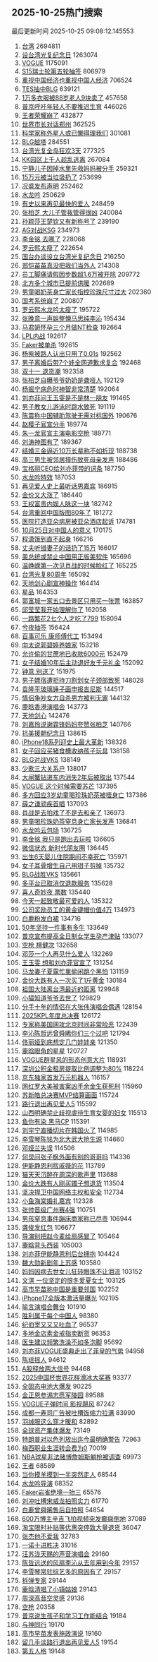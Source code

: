 ## 2025-10-25热门搜索 
最后更新时间 2025-10-25 09:08:12.145553 
1. [台湾](https://s.weibo.com/weibo?q=%E5%8F%B0%E6%B9%BE&t=31&band_rank=1&Refer=top) 2694811
1. [设台湾光复纪念日](https://s.weibo.com/weibo?q=%23%E8%AE%BE%E5%8F%B0%E6%B9%BE%E5%85%89%E5%A4%8D%E7%BA%AA%E5%BF%B5%E6%97%A5%23&t=31&band_rank=1&Refer=top) 1263074
1. [VOGUE](https://s.weibo.com/weibo?q=%23VOGUE%23&t=31&band_rank=1&Refer=top) 1175091
1. [S15瑞士轮第五轮抽签](https://s.weibo.com/weibo?q=S15%E7%91%9E%E5%A3%AB%E8%BD%AE%E7%AC%AC%E4%BA%94%E8%BD%AE%E6%8A%BD%E7%AD%BE&t=31&band_rank=2&Refer=top) 806979
1. [重视中国经济也重视中国人经济](https://s.weibo.com/weibo?q=%23%E9%87%8D%E8%A7%86%E4%B8%AD%E5%9B%BD%E7%BB%8F%E6%B5%8E%E4%B9%9F%E9%87%8D%E8%A7%86%E4%B8%AD%E5%9B%BD%E4%BA%BA%E7%BB%8F%E6%B5%8E%23&t=31&band_rank=3&Refer=top) 706524
1. [TES抽中BLG](https://s.weibo.com/weibo?q=%23TES%E6%8A%BD%E4%B8%ADBLG%23&t=31&band_rank=4&Refer=top) 639121
1. [1万多衣服被88岁老人9块卖了](https://s.weibo.com/weibo?q=%231%E4%B8%87%E5%A4%9A%E8%A1%A3%E6%9C%8D%E8%A2%AB88%E5%B2%81%E8%80%81%E4%BA%BA9%E5%9D%97%E5%8D%96%E4%BA%86%23&t=31&band_rank=2&Refer=top) 457658
1. [普京呼吁年轻人不要推迟生育](https://s.weibo.com/weibo?q=%23%E6%99%AE%E4%BA%AC%E5%91%BC%E5%90%81%E5%B9%B4%E8%BD%BB%E4%BA%BA%E4%B8%8D%E8%A6%81%E6%8E%A8%E8%BF%9F%E7%94%9F%E8%82%B2%23&t=31&band_rank=2&Refer=top) 446026
1. [王者荣耀崩了](https://s.weibo.com/weibo?q=%23%E7%8E%8B%E8%80%85%E8%8D%A3%E8%80%80%E5%B4%A9%E4%BA%86%23&t=31&band_rank=1&Refer=top) 432877
1. [世界市长对话郑州](https://s.weibo.com/weibo?q=%23%E4%B8%96%E7%95%8C%E5%B8%82%E9%95%BF%E5%AF%B9%E8%AF%9D%E9%83%91%E5%B7%9E%23&t=31&band_rank=3&Refer=top) 362525
1. [科学家称外星人或已懒得理我们](https://s.weibo.com/weibo?q=%E7%A7%91%E5%AD%A6%E5%AE%B6%E7%A7%B0%E5%A4%96%E6%98%9F%E4%BA%BA%E6%88%96%E5%B7%B2%E6%87%92%E5%BE%97%E7%90%86%E6%88%91%E4%BB%AC&t=31&band_rank=4&Refer=top) 301081
1. [BLG越塔](https://s.weibo.com/weibo?q=BLG%E8%B6%8A%E5%A1%94&t=31&band_rank=2&Refer=top) 284551
1. [台湾光复全岛狂欢3天](https://s.weibo.com/weibo?q=%23%E5%8F%B0%E6%B9%BE%E5%85%89%E5%A4%8D%E5%85%A8%E5%B2%9B%E7%8B%82%E6%AC%A23%E5%A4%A9%23&t=31&band_rank=4&Refer=top) 277325
1. [KK园区上千人趁乱逃离](https://s.weibo.com/weibo?q=%23KK%E5%9B%AD%E5%8C%BA%E4%B8%8A%E5%8D%83%E4%BA%BA%E8%B6%81%E4%B9%B1%E9%80%83%E7%A6%BB%23&t=31&band_rank=5&Refer=top) 267084
1. [宁静儿子因掉水里先救妈妈被分手](https://s.weibo.com/weibo?q=%E5%AE%81%E9%9D%99%E5%84%BF%E5%AD%90%E5%9B%A0%E6%8E%89%E6%B0%B4%E9%87%8C%E5%85%88%E6%95%91%E5%A6%88%E5%A6%88%E8%A2%AB%E5%88%86%E6%89%8B&t=31&band_rank=6&Refer=top) 259321
1. [15万元被当垃圾扔了](https://s.weibo.com/weibo?q=%2315%E4%B8%87%E5%85%83%E8%A2%AB%E5%BD%93%E5%9E%83%E5%9C%BE%E6%89%94%E4%BA%86%23&t=31&band_rank=17&Refer=top) 253699
1. [况盛发布声明](https://s.weibo.com/weibo?q=%23%E5%86%B5%E7%9B%9B%E5%8F%91%E5%B8%83%E5%A3%B0%E6%98%8E%23&t=31&band_rank=6&Refer=top) 252462
1. [水龙吟](https://s.weibo.com/weibo?q=%E6%B0%B4%E9%BE%99%E5%90%9F&t=31&band_rank=7&Refer=top) 250629
1. [有史以来再见最快的爱人](https://s.weibo.com/weibo?q=%E6%9C%89%E5%8F%B2%E4%BB%A5%E6%9D%A5%E5%86%8D%E8%A7%81%E6%9C%80%E5%BF%AB%E7%9A%84%E7%88%B1%E4%BA%BA&t=31&band_rank=6&Refer=top) 248459
1. [张柏芝 大儿子管我管得很凶](https://s.weibo.com/weibo?q=%E5%BC%A0%E6%9F%8F%E8%8A%9D%20%E5%A4%A7%E5%84%BF%E5%AD%90%E7%AE%A1%E6%88%91%E7%AE%A1%E5%BE%97%E5%BE%88%E5%87%B6&t=31&band_rank=29&Refer=top) 240084
1. [孙颖莎王楚钦又有新称号了](https://s.weibo.com/weibo?q=%E5%AD%99%E9%A2%96%E8%8E%8E%E7%8E%8B%E6%A5%9A%E9%92%A6%E5%8F%88%E6%9C%89%E6%96%B0%E7%A7%B0%E5%8F%B7%E4%BA%86&t=31&band_rank=4&Refer=top) 239190
1. [AG对战KSG](https://s.weibo.com/weibo?q=%23AG%E5%AF%B9%E6%88%98KSG%23&t=31&band_rank=10&Refer=top) 234973
1. [李金铭 去哪了](https://s.weibo.com/weibo?q=%E6%9D%8E%E9%87%91%E9%93%AD%20%E5%8E%BB%E5%93%AA%E4%BA%86&t=31&band_rank=11&Refer=top) 228068
1. [罗云熙太瘦了](https://s.weibo.com/weibo?q=%E7%BD%97%E4%BA%91%E7%86%99%E5%A4%AA%E7%98%A6%E4%BA%86&t=31&band_rank=8&Refer=top) 222654
1. [国台办谈设立台湾光复纪念日](https://s.weibo.com/weibo?q=%23%E5%9B%BD%E5%8F%B0%E5%8A%9E%E8%B0%88%E8%AE%BE%E7%AB%8B%E5%8F%B0%E6%B9%BE%E5%85%89%E5%A4%8D%E7%BA%AA%E5%BF%B5%E6%97%A5%23&t=31&band_rank=12&Refer=top) 216250
1. [郑恺苗苗真没把我们当外人](https://s.weibo.com/weibo?q=%E9%83%91%E6%81%BA%E8%8B%97%E8%8B%97%E7%9C%9F%E6%B2%A1%E6%8A%8A%E6%88%91%E4%BB%AC%E5%BD%93%E5%A4%96%E4%BA%BA&t=31&band_rank=13&Refer=top) 214308
1. [员工脚痛请假因步数超1.6万被开除](https://s.weibo.com/weibo?q=%23%E5%91%98%E5%B7%A5%E8%84%9A%E7%97%9B%E8%AF%B7%E5%81%87%E5%9B%A0%E6%AD%A5%E6%95%B0%E8%B6%851.6%E4%B8%87%E8%A2%AB%E5%BC%80%E9%99%A4%23&t=31&band_rank=14&Refer=top) 209772
1. [北方多个城市已提前供暖](https://s.weibo.com/weibo?q=%23%E5%8C%97%E6%96%B9%E5%A4%9A%E4%B8%AA%E5%9F%8E%E5%B8%82%E5%B7%B2%E6%8F%90%E5%89%8D%E4%BE%9B%E6%9A%96%23&t=31&band_rank=5&Refer=top) 202689
1. [男童喝奶茶身亡家长指控珍珠尺寸过大](https://s.weibo.com/weibo?q=%23%E7%94%B7%E7%AB%A5%E5%96%9D%E5%A5%B6%E8%8C%B6%E8%BA%AB%E4%BA%A1%E5%AE%B6%E9%95%BF%E6%8C%87%E6%8E%A7%E7%8F%8D%E7%8F%A0%E5%B0%BA%E5%AF%B8%E8%BF%87%E5%A4%A7%23&t=31&band_rank=14&Refer=top) 202360
1. [国考系统崩了](https://s.weibo.com/weibo?q=%E5%9B%BD%E8%80%83%E7%B3%BB%E7%BB%9F%E5%B4%A9%E4%BA%86&t=31&band_rank=6&Refer=top) 200807
1. [罗云熙水龙吟太瘦了](https://s.weibo.com/weibo?q=%E7%BD%97%E4%BA%91%E7%86%99%E6%B0%B4%E9%BE%99%E5%90%9F%E5%A4%AA%E7%98%A6%E4%BA%86&t=31&band_rank=16&Refer=top) 195722
1. [张晚意一声姐整懵马思纯李沁](https://s.weibo.com/weibo?q=%E5%BC%A0%E6%99%9A%E6%84%8F%E4%B8%80%E5%A3%B0%E5%A7%90%E6%95%B4%E6%87%B5%E9%A9%AC%E6%80%9D%E7%BA%AF%E6%9D%8E%E6%B2%81&t=31&band_rank=7&Refer=top) 195434
1. [马君妍怀孕三个月做NT检查](https://s.weibo.com/weibo?q=%23%E9%A9%AC%E5%90%9B%E5%A6%8D%E6%80%80%E5%AD%95%E4%B8%89%E4%B8%AA%E6%9C%88%E5%81%9ANT%E6%A3%80%E6%9F%A5%23&t=31&band_rank=17&Refer=top) 192664
1. [LPL内战](https://s.weibo.com/weibo?q=LPL%E5%86%85%E6%88%98&t=31&band_rank=9&Refer=top) 192617
1. [Faker被单杀](https://s.weibo.com/weibo?q=Faker%E8%A2%AB%E5%8D%95%E6%9D%80&t=31&band_rank=10&Refer=top) 192615
1. [杨紫被路人认出只用了0.01s](https://s.weibo.com/weibo?q=%E6%9D%A8%E7%B4%AB%E8%A2%AB%E8%B7%AF%E4%BA%BA%E8%AE%A4%E5%87%BA%E5%8F%AA%E7%94%A8%E4%BA%860.01s&t=31&band_rank=11&Refer=top) 192562
1. [男子离婚后带7个娃全网道歉求复合](https://s.weibo.com/weibo?q=%23%E7%94%B7%E5%AD%90%E7%A6%BB%E5%A9%9A%E5%90%8E%E5%B8%A67%E4%B8%AA%E5%A8%83%E5%85%A8%E7%BD%91%E9%81%93%E6%AD%89%E6%B1%82%E5%A4%8D%E5%90%88%23&t=31&band_rank=12&Refer=top) 192468
1. [双十一 退货潮](https://s.weibo.com/weibo?q=%E5%8F%8C%E5%8D%81%E4%B8%80%20%E9%80%80%E8%B4%A7%E6%BD%AE&t=31&band_rank=13&Refer=top) 192358
1. [张柏芝自曝爷爷奶奶是聋哑人](https://s.weibo.com/weibo?q=%E5%BC%A0%E6%9F%8F%E8%8A%9D%E8%87%AA%E6%9B%9D%E7%88%B7%E7%88%B7%E5%A5%B6%E5%A5%B6%E6%98%AF%E8%81%8B%E5%93%91%E4%BA%BA&t=31&band_rank=15&Refer=top) 192129
1. [杨振宁病危时神智非常清楚](https://s.weibo.com/weibo?q=%23%E6%9D%A8%E6%8C%AF%E5%AE%81%E7%97%85%E5%8D%B1%E6%97%B6%E7%A5%9E%E6%99%BA%E9%9D%9E%E5%B8%B8%E6%B8%85%E6%A5%9A%23&t=31&band_rank=16&Refer=top) 192064
1. [刘亦菲问王玉雯是不是林一朋友](https://s.weibo.com/weibo?q=%23%E5%88%98%E4%BA%A6%E8%8F%B2%E9%97%AE%E7%8E%8B%E7%8E%89%E9%9B%AF%E6%98%AF%E4%B8%8D%E6%98%AF%E6%9E%97%E4%B8%80%E6%9C%8B%E5%8F%8B%23&t=31&band_rank=18&Refer=top) 191465
1. [男子教女儿游泳时跳水致死](https://s.weibo.com/weibo?q=%23%E7%94%B7%E5%AD%90%E6%95%99%E5%A5%B3%E5%84%BF%E6%B8%B8%E6%B3%B3%E6%97%B6%E8%B7%B3%E6%B0%B4%E8%87%B4%E6%AD%BB%23&t=31&band_rank=19&Refer=top) 191119
1. [陈震称中国辅助驾驶无需对标国外](https://s.weibo.com/weibo?q=%23%E9%99%88%E9%9C%87%E7%A7%B0%E4%B8%AD%E5%9B%BD%E8%BE%85%E5%8A%A9%E9%A9%BE%E9%A9%B6%E6%97%A0%E9%9C%80%E5%AF%B9%E6%A0%87%E5%9B%BD%E5%A4%96%23&t=31&band_rank=20&Refer=top) 190676
1. [赵樱子官宣分手](https://s.weibo.com/weibo?q=%23%E8%B5%B5%E6%A8%B1%E5%AD%90%E5%AE%98%E5%AE%A3%E5%88%86%E6%89%8B%23&t=31&band_rank=11&Refer=top) 189774
1. [朱一龙官宣主演电影空枪](https://s.weibo.com/weibo?q=%23%E6%9C%B1%E4%B8%80%E9%BE%99%E5%AE%98%E5%AE%A3%E4%B8%BB%E6%BC%94%E7%94%B5%E5%BD%B1%E7%A9%BA%E6%9E%AA%23&t=31&band_rank=8&Refer=top) 189771
1. [刘涛神图有了](https://s.weibo.com/weibo?q=%E5%88%98%E6%B6%9B%E7%A5%9E%E5%9B%BE%E6%9C%89%E4%BA%86&t=31&band_rank=22&Refer=top) 189367
1. [结婚三金逼近10万长辈称不如折现](https://s.weibo.com/weibo?q=%23%E7%BB%93%E5%A9%9A%E4%B8%89%E9%87%91%E9%80%BC%E8%BF%9110%E4%B8%87%E9%95%BF%E8%BE%88%E7%A7%B0%E4%B8%8D%E5%A6%82%E6%8A%98%E7%8E%B0%23&t=31&band_rank=23&Refer=top) 188738
1. [高三男生被邻居撞伤致死母亲发声](https://s.weibo.com/weibo?q=%23%E9%AB%98%E4%B8%89%E7%94%B7%E7%94%9F%E8%A2%AB%E9%82%BB%E5%B1%85%E6%92%9E%E4%BC%A4%E8%87%B4%E6%AD%BB%E6%AF%8D%E4%BA%B2%E5%8F%91%E5%A3%B0%23&t=31&band_rank=24&Refer=top) 188486
1. [宝格丽CEO给刘亦菲带的词条](https://s.weibo.com/weibo?q=%E5%AE%9D%E6%A0%BC%E4%B8%BDCEO%E7%BB%99%E5%88%98%E4%BA%A6%E8%8F%B2%E5%B8%A6%E7%9A%84%E8%AF%8D%E6%9D%A1&t=31&band_rank=25&Refer=top) 187750
1. [水龙吟特效](https://s.weibo.com/weibo?q=%E6%B0%B4%E9%BE%99%E5%90%9F%E7%89%B9%E6%95%88&t=31&band_rank=26&Refer=top) 187053
1. [再见爱人史上最听话男嘉宾](https://s.weibo.com/weibo?q=%E5%86%8D%E8%A7%81%E7%88%B1%E4%BA%BA%E5%8F%B2%E4%B8%8A%E6%9C%80%E5%90%AC%E8%AF%9D%E7%94%B7%E5%98%89%E5%AE%BE&t=31&band_rank=27&Refer=top) 186915
1. [金价又大涨了](https://s.weibo.com/weibo?q=%23%E9%87%91%E4%BB%B7%E5%8F%88%E5%A4%A7%E6%B6%A8%E4%BA%86%23&t=31&band_rank=28&Refer=top) 186440
1. [王权富贵内娱人脉这一块](https://s.weibo.com/weibo?q=%E7%8E%8B%E6%9D%83%E5%AF%8C%E8%B4%B5%E5%86%85%E5%A8%B1%E4%BA%BA%E8%84%89%E8%BF%99%E4%B8%80%E5%9D%97&t=31&band_rank=9&Refer=top) 182742
1. [台湾重回中国版图80年了](https://s.weibo.com/weibo?q=%23%E5%8F%B0%E6%B9%BE%E9%87%8D%E5%9B%9E%E4%B8%AD%E5%9B%BD%E7%89%88%E5%9B%BE80%E5%B9%B4%E4%BA%86%23&t=31&band_rank=1&Refer=top) 181272
1. [医院打造亚朵病房被亚朵酒店起诉](https://s.weibo.com/weibo?q=%23%E5%8C%BB%E9%99%A2%E6%89%93%E9%80%A0%E4%BA%9A%E6%9C%B5%E7%97%85%E6%88%BF%E8%A2%AB%E4%BA%9A%E6%9C%B5%E9%85%92%E5%BA%97%E8%B5%B7%E8%AF%89%23&t=31&band_rank=26&Refer=top) 174781
1. [10月25日对中国人的意义](https://s.weibo.com/weibo?q=%2310%E6%9C%8825%E6%97%A5%E5%AF%B9%E4%B8%AD%E5%9B%BD%E4%BA%BA%E7%9A%84%E6%84%8F%E4%B9%89%23&t=31&band_rank=9&Refer=top) 170175
1. [程潇饿到直不起身](https://s.weibo.com/weibo?q=%E7%A8%8B%E6%BD%87%E9%A5%BF%E5%88%B0%E7%9B%B4%E4%B8%8D%E8%B5%B7%E8%BA%AB&t=31&band_rank=20&Refer=top) 166216
1. [丈夫听错妻子的话扔了15万](https://s.weibo.com/weibo?q=%23%E4%B8%88%E5%A4%AB%E5%90%AC%E9%94%99%E5%A6%BB%E5%AD%90%E7%9A%84%E8%AF%9D%E6%89%94%E4%BA%8615%E4%B8%87%23&t=31&band_rank=30&Refer=top) 166017
1. [美总统或禁止中国用正版美软件](https://s.weibo.com/weibo?q=%E7%BE%8E%E6%80%BB%E7%BB%9F%E6%88%96%E7%A6%81%E6%AD%A2%E4%B8%AD%E5%9B%BD%E7%94%A8%E6%AD%A3%E7%89%88%E7%BE%8E%E8%BD%AF%E4%BB%B6&t=31&band_rank=31&Refer=top) 165696
1. [温峥嵘第一次见肖战的时候脸红了](https://s.weibo.com/weibo?q=%23%E6%B8%A9%E5%B3%A5%E5%B5%98%E7%AC%AC%E4%B8%80%E6%AC%A1%E8%A7%81%E8%82%96%E6%88%98%E7%9A%84%E6%97%B6%E5%80%99%E8%84%B8%E7%BA%A2%E4%BA%86%23&t=31&band_rank=32&Refer=top) 165225
1. [台湾光复80周年](https://s.weibo.com/weibo?q=%23%E5%8F%B0%E6%B9%BE%E5%85%89%E5%A4%8D80%E5%91%A8%E5%B9%B4%23&t=31&band_rank=30&Refer=top) 165092
1. [天地剑心剧宣神操作](https://s.weibo.com/weibo?q=%E5%A4%A9%E5%9C%B0%E5%89%91%E5%BF%83%E5%89%A7%E5%AE%A3%E7%A5%9E%E6%93%8D%E4%BD%9C&t=31&band_rank=33&Refer=top) 164414
1. [星品](https://s.weibo.com/weibo?q=%E6%98%9F%E5%93%81&t=31&band_rank=34&Refer=top) 164353
1. [郭富城一家五口去景区只用买一张票](https://s.weibo.com/weibo?q=%E9%83%AD%E5%AF%8C%E5%9F%8E%E4%B8%80%E5%AE%B6%E4%BA%94%E5%8F%A3%E5%8E%BB%E6%99%AF%E5%8C%BA%E5%8F%AA%E7%94%A8%E4%B9%B0%E4%B8%80%E5%BC%A0%E7%A5%A8&t=31&band_rank=35&Refer=top) 163857
1. [邱莹莹我开始理解你了](https://s.weibo.com/weibo?q=%E9%82%B1%E8%8E%B9%E8%8E%B9%E6%88%91%E5%BC%80%E5%A7%8B%E7%90%86%E8%A7%A3%E4%BD%A0%E4%BA%86&t=31&band_rank=36&Refer=top) 162058
1. [一路繁花2七个人才吃了799](https://s.weibo.com/weibo?q=%E4%B8%80%E8%B7%AF%E7%B9%81%E8%8A%B12%E4%B8%83%E4%B8%AA%E4%BA%BA%E6%89%8D%E5%90%83%E4%BA%86799&t=31&band_rank=23&Refer=top) 158094
1. [兮夜抽签](https://s.weibo.com/weibo?q=%E5%85%AE%E5%A4%9C%E6%8A%BD%E7%AD%BE&t=31&band_rank=37&Refer=top) 156424
1. [百事可乐 康师傅代工](https://s.weibo.com/weibo?q=%E7%99%BE%E4%BA%8B%E5%8F%AF%E4%B9%90%20%E5%BA%B7%E5%B8%88%E5%82%85%E4%BB%A3%E5%B7%A5&t=31&band_rank=38&Refer=top) 153494
1. [向太说郭碧婷养娘家](https://s.weibo.com/weibo?q=%23%E5%90%91%E5%A4%AA%E8%AF%B4%E9%83%AD%E7%A2%A7%E5%A9%B7%E5%85%BB%E5%A8%98%E5%AE%B6%23&t=31&band_rank=11&Refer=top) 153218
1. [允许偷的甘蔗地已收款6000元](https://s.weibo.com/weibo?q=%23%E5%85%81%E8%AE%B8%E5%81%B7%E7%9A%84%E7%94%98%E8%94%97%E5%9C%B0%E5%B7%B2%E6%94%B6%E6%AC%BE6000%E5%85%83%23&t=31&band_rank=39&Refer=top) 152479
1. [女子结婚10年后主动退好友千元礼金](https://s.weibo.com/weibo?q=%23%E5%A5%B3%E5%AD%90%E7%BB%93%E5%A9%9A10%E5%B9%B4%E5%90%8E%E4%B8%BB%E5%8A%A8%E9%80%80%E5%A5%BD%E5%8F%8B%E5%8D%83%E5%85%83%E7%A4%BC%E9%87%91%23&t=31&band_rank=40&Refer=top) 152092
1. [钟意 别送了](https://s.weibo.com/weibo?q=%E9%92%9F%E6%84%8F%20%E5%88%AB%E9%80%81%E4%BA%86&t=31&band_rank=41&Refer=top) 151975
1. [男子嫖宿遭拒持刀割划女子颈部致死](https://s.weibo.com/weibo?q=%23%E7%94%B7%E5%AD%90%E5%AB%96%E5%AE%BF%E9%81%AD%E6%8B%92%E6%8C%81%E5%88%80%E5%89%B2%E5%88%92%E5%A5%B3%E5%AD%90%E9%A2%88%E9%83%A8%E8%87%B4%E6%AD%BB%23&t=31&band_rank=12&Refer=top) 148028
1. [袁隆平玻璃锤子画申报吉尼斯](https://s.weibo.com/weibo?q=%23%E8%A2%81%E9%9A%86%E5%B9%B3%E7%8E%BB%E7%92%83%E9%94%A4%E5%AD%90%E7%94%BB%E7%94%B3%E6%8A%A5%E5%90%89%E5%B0%BC%E6%96%AF%23&t=31&band_rank=42&Refer=top) 144517
1. [情侣争吵女方自杀男方被判无罪](https://s.weibo.com/weibo?q=%23%E6%83%85%E4%BE%A3%E4%BA%89%E5%90%B5%E5%A5%B3%E6%96%B9%E8%87%AA%E6%9D%80%E7%94%B7%E6%96%B9%E8%A2%AB%E5%88%A4%E6%97%A0%E7%BD%AA%23&t=31&band_rank=25&Refer=top) 144132
1. [鹿晗香港演唱会](https://s.weibo.com/weibo?q=%E9%B9%BF%E6%99%97%E9%A6%99%E6%B8%AF%E6%BC%94%E5%94%B1%E4%BC%9A&t=31&band_rank=26&Refer=top) 143773
1. [天地剑心](https://s.weibo.com/weibo?q=%E5%A4%A9%E5%9C%B0%E5%89%91%E5%BF%83&t=31&band_rank=27&Refer=top) 142476
1. [刘嘉玲说谢霆锋妈妈夸赞张柏芝](https://s.weibo.com/weibo?q=%E5%88%98%E5%98%89%E7%8E%B2%E8%AF%B4%E8%B0%A2%E9%9C%86%E9%94%8B%E5%A6%88%E5%A6%88%E5%A4%B8%E8%B5%9E%E5%BC%A0%E6%9F%8F%E8%8A%9D&t=31&band_rank=28&Refer=top) 140766
1. [抗美援朝纪念日](https://s.weibo.com/weibo?q=%23%E6%8A%97%E7%BE%8E%E6%8F%B4%E6%9C%9D%E7%BA%AA%E5%BF%B5%E6%97%A5%23&t=31&band_rank=38&Refer=top) 138615
1. [iPhone18系列迎史上最大革新](https://s.weibo.com/weibo?q=%23iPhone18%E7%B3%BB%E5%88%97%E8%BF%8E%E5%8F%B2%E4%B8%8A%E6%9C%80%E5%A4%A7%E9%9D%A9%E6%96%B0%23&t=31&band_rank=14&Refer=top) 138326
1. [女子回应买猪食槽收纳孩子玩具](https://s.weibo.com/weibo?q=%23%E5%A5%B3%E5%AD%90%E5%9B%9E%E5%BA%94%E4%B9%B0%E7%8C%AA%E9%A3%9F%E6%A7%BD%E6%94%B6%E7%BA%B3%E5%AD%A9%E5%AD%90%E7%8E%A9%E5%85%B7%23&t=31&band_rank=15&Refer=top) 138158
1. [BLG对战VKS](https://s.weibo.com/weibo?q=%23BLG%E5%AF%B9%E6%88%98VKS%23&t=31&band_rank=10&Refer=top) 138149
1. [少歌三大关系户](https://s.weibo.com/weibo?q=%E5%B0%91%E6%AD%8C%E4%B8%89%E5%A4%A7%E5%85%B3%E7%B3%BB%E6%88%B7&t=31&band_rank=43&Refer=top) 138017
1. [大闸蟹钻进车内消失2年后被取出](https://s.weibo.com/weibo?q=%23%E5%A4%A7%E9%97%B8%E8%9F%B9%E9%92%BB%E8%BF%9B%E8%BD%A6%E5%86%85%E6%B6%88%E5%A4%B12%E5%B9%B4%E5%90%8E%E8%A2%AB%E5%8F%96%E5%87%BA%23&t=31&band_rank=12&Refer=top) 137544
1. [VOGUE 这个时候需要苏芒](https://s.weibo.com/weibo?q=VOGUE%20%E8%BF%99%E4%B8%AA%E6%97%B6%E5%80%99%E9%9C%80%E8%A6%81%E8%8B%8F%E8%8A%92&t=31&band_rank=25&Refer=top) 137395
1. [多方回应3岁幼童喝珍珠奶茶被噎身亡](https://s.weibo.com/weibo?q=%23%E5%A4%9A%E6%96%B9%E5%9B%9E%E5%BA%943%E5%B2%81%E5%B9%BC%E7%AB%A5%E5%96%9D%E7%8F%8D%E7%8F%A0%E5%A5%B6%E8%8C%B6%E8%A2%AB%E5%99%8E%E8%BA%AB%E4%BA%A1%23&t=31&band_rank=31&Refer=top) 137386
1. [薛之谦顽疾首唱](https://s.weibo.com/weibo?q=%23%E8%96%9B%E4%B9%8B%E8%B0%A6%E9%A1%BD%E7%96%BE%E9%A6%96%E5%94%B1%23&t=31&band_rank=29&Refer=top) 137093
1. [肖战是去拍戏了不是去和亲了](https://s.weibo.com/weibo?q=%E8%82%96%E6%88%98%E6%98%AF%E5%8E%BB%E6%8B%8D%E6%88%8F%E4%BA%86%E4%B8%8D%E6%98%AF%E5%8E%BB%E5%92%8C%E4%BA%B2%E4%BA%86&t=31&band_rank=19&Refer=top) 136973
1. [男童喝珍珠奶茶窒息身亡家长发声](https://s.weibo.com/weibo?q=%23%E7%94%B7%E7%AB%A5%E5%96%9D%E7%8F%8D%E7%8F%A0%E5%A5%B6%E8%8C%B6%E7%AA%92%E6%81%AF%E8%BA%AB%E4%BA%A1%E5%AE%B6%E9%95%BF%E5%8F%91%E5%A3%B0%23&t=31&band_rank=13&Refer=top) 136841
1. [水龙吟云包场](https://s.weibo.com/weibo?q=%E6%B0%B4%E9%BE%99%E5%90%9F%E4%BA%91%E5%8C%85%E5%9C%BA&t=31&band_rank=45&Refer=top) 136725
1. [李金铭 我只是跑出去玩啦](https://s.weibo.com/weibo?q=%E6%9D%8E%E9%87%91%E9%93%AD%20%E6%88%91%E5%8F%AA%E6%98%AF%E8%B7%91%E5%87%BA%E5%8E%BB%E7%8E%A9%E5%95%A6&t=31&band_rank=35&Refer=top) 136605
1. [微信状态 新时代朋友圈](https://s.weibo.com/weibo?q=%E5%BE%AE%E4%BF%A1%E7%8A%B6%E6%80%81%20%E6%96%B0%E6%97%B6%E4%BB%A3%E6%9C%8B%E5%8F%8B%E5%9C%88&t=31&band_rank=14&Refer=top) 136445
1. [出生6天婴儿住院期间不幸死亡](https://s.weibo.com/weibo?q=%23%E5%87%BA%E7%94%9F6%E5%A4%A9%E5%A9%B4%E5%84%BF%E4%BD%8F%E9%99%A2%E6%9C%9F%E9%97%B4%E4%B8%8D%E5%B9%B8%E6%AD%BB%E4%BA%A1%23&t=31&band_rank=15&Refer=top) 135971
1. [女子耳骨增生自己用钳子剪掉](https://s.weibo.com/weibo?q=%23%E5%A5%B3%E5%AD%90%E8%80%B3%E9%AA%A8%E5%A2%9E%E7%94%9F%E8%87%AA%E5%B7%B1%E7%94%A8%E9%92%B3%E5%AD%90%E5%89%AA%E6%8E%89%23&t=31&band_rank=22&Refer=top) 135732
1. [BLG战胜VKS](https://s.weibo.com/weibo?q=%23BLG%E6%88%98%E8%83%9CVKS%23&t=31&band_rank=46&Refer=top) 135661
1. [多平台已取消仅退款服务](https://s.weibo.com/weibo?q=%23%E5%A4%9A%E5%B9%B3%E5%8F%B0%E5%B7%B2%E5%8F%96%E6%B6%88%E4%BB%85%E9%80%80%E6%AC%BE%E6%9C%8D%E5%8A%A1%23&t=31&band_rank=23&Refer=top) 135628
1. [喜人奇妙夜 票数](https://s.weibo.com/weibo?q=%E5%96%9C%E4%BA%BA%E5%A5%87%E5%A6%99%E5%A4%9C%20%E7%A5%A8%E6%95%B0&t=31&band_rank=47&Refer=top) 135440
1. [今天一起致敬最可爱的人](https://s.weibo.com/weibo?q=%23%E4%BB%8A%E5%A4%A9%E4%B8%80%E8%B5%B7%E8%87%B4%E6%95%AC%E6%9C%80%E5%8F%AF%E7%88%B1%E7%9A%84%E4%BA%BA%23&t=31&band_rank=45&Refer=top) 135322
1. [公司奖励员工的黄金键帽价值4万](https://s.weibo.com/weibo?q=%23%E5%85%AC%E5%8F%B8%E5%A5%96%E5%8A%B1%E5%91%98%E5%B7%A5%E7%9A%84%E9%BB%84%E9%87%91%E9%94%AE%E5%B8%BD%E4%BB%B7%E5%80%BC4%E4%B8%87%23&t=31&band_rank=16&Refer=top) 134973
1. [白鹿粉发白裙](https://s.weibo.com/weibo?q=%23%E7%99%BD%E9%B9%BF%E7%B2%89%E5%8F%91%E7%99%BD%E8%A3%99%23&t=31&band_rank=17&Refer=top) 134716
1. [50年坚持一件事有多牛](https://s.weibo.com/weibo?q=%2350%E5%B9%B4%E5%9D%9A%E6%8C%81%E4%B8%80%E4%BB%B6%E4%BA%8B%E6%9C%89%E5%A4%9A%E7%89%9B%23&t=31&band_rank=19&Refer=top) 133649
1. [普京宣布提高全日制女学生孕产津贴](https://s.weibo.com/weibo?q=%23%E6%99%AE%E4%BA%AC%E5%AE%A3%E5%B8%83%E6%8F%90%E9%AB%98%E5%85%A8%E6%97%A5%E5%88%B6%E5%A5%B3%E5%AD%A6%E7%94%9F%E5%AD%95%E4%BA%A7%E6%B4%A5%E8%B4%B4%23&t=31&band_rank=20&Refer=top) 133077
1. [空枪 檀健次](https://s.weibo.com/weibo?q=%E7%A9%BA%E6%9E%AA%20%E6%AA%80%E5%81%A5%E6%AC%A1&t=31&band_rank=21&Refer=top) 132658
1. [邓莎一个人再见什么爱人](https://s.weibo.com/weibo?q=%23%E9%82%93%E8%8E%8E%E4%B8%80%E4%B8%AA%E4%BA%BA%E5%86%8D%E8%A7%81%E4%BB%80%E4%B9%88%E7%88%B1%E4%BA%BA%23&t=31&band_rank=22&Refer=top) 132269
1. [王玉雯 想和刘亦菲官宣了](https://s.weibo.com/weibo?q=%E7%8E%8B%E7%8E%89%E9%9B%AF%20%E6%83%B3%E5%92%8C%E5%88%98%E4%BA%A6%E8%8F%B2%E5%AE%98%E5%AE%A3%E4%BA%86&t=31&band_rank=23&Refer=top) 131254
1. [马龙妻子夏露忙里偷闲跳个黑怕](https://s.weibo.com/weibo?q=%23%E9%A9%AC%E9%BE%99%E5%A6%BB%E5%AD%90%E5%A4%8F%E9%9C%B2%E5%BF%99%E9%87%8C%E5%81%B7%E9%97%B2%E8%B7%B3%E4%B8%AA%E9%BB%91%E6%80%95%23&t=31&band_rank=24&Refer=top) 131159
1. [金价大跌有人一次买了1斤黄金](https://s.weibo.com/weibo?q=%23%E9%87%91%E4%BB%B7%E5%A4%A7%E8%B7%8C%E6%9C%89%E4%BA%BA%E4%B8%80%E6%AC%A1%E4%B9%B0%E4%BA%861%E6%96%A4%E9%BB%84%E9%87%91%23&t=31&band_rank=26&Refer=top) 130184
1. [祖国大陆离台湾最近的距离](https://s.weibo.com/weibo?q=%23%E7%A5%96%E5%9B%BD%E5%A4%A7%E9%99%86%E7%A6%BB%E5%8F%B0%E6%B9%BE%E6%9C%80%E8%BF%91%E7%9A%84%E8%B7%9D%E7%A6%BB%23&t=31&band_rank=30&Refer=top) 129948
1. [小猫知道爷爷去世了](https://s.weibo.com/weibo?q=%E5%B0%8F%E7%8C%AB%E7%9F%A5%E9%81%93%E7%88%B7%E7%88%B7%E5%8E%BB%E4%B8%96%E4%BA%86&t=31&band_rank=31&Refer=top) 129829
1. [分手十年的情侣在大张伟演唱会偶遇](https://s.weibo.com/weibo?q=%23%E5%88%86%E6%89%8B%E5%8D%81%E5%B9%B4%E7%9A%84%E6%83%85%E4%BE%A3%E5%9C%A8%E5%A4%A7%E5%BC%A0%E4%BC%9F%E6%BC%94%E5%94%B1%E4%BC%9A%E5%81%B6%E9%81%87%23&t=31&band_rank=27&Refer=top) 128154
1. [2025KPL年度总决赛](https://s.weibo.com/weibo?q=2025KPL%E5%B9%B4%E5%BA%A6%E6%80%BB%E5%86%B3%E8%B5%9B&t=31&band_rank=33&Refer=top) 126172
1. [专家称美国网攻北京时间非常险恶](https://s.weibo.com/weibo?q=%23%E4%B8%93%E5%AE%B6%E7%A7%B0%E7%BE%8E%E5%9B%BD%E7%BD%91%E6%94%BB%E5%8C%97%E4%BA%AC%E6%97%B6%E9%97%B4%E9%9D%9E%E5%B8%B8%E9%99%A9%E6%81%B6%23&t=31&band_rank=28&Refer=top) 122439
1. [李沁陈哲远曾舜晞你们三个过吧](https://s.weibo.com/weibo?q=%E6%9D%8E%E6%B2%81%E9%99%88%E5%93%B2%E8%BF%9C%E6%9B%BE%E8%88%9C%E6%99%9E%E4%BD%A0%E4%BB%AC%E4%B8%89%E4%B8%AA%E8%BF%87%E5%90%A7&t=31&band_rank=36&Refer=top) 121794
1. [佟丽娅到底想定几门娃娃亲](https://s.weibo.com/weibo?q=%E4%BD%9F%E4%B8%BD%E5%A8%85%E5%88%B0%E5%BA%95%E6%83%B3%E5%AE%9A%E5%87%A0%E9%97%A8%E5%A8%83%E5%A8%83%E4%BA%B2&t=31&band_rank=37&Refer=top) 121350
1. [鹿晗眼角的星星](https://s.weibo.com/weibo?q=%E9%B9%BF%E6%99%97%E7%9C%BC%E8%A7%92%E7%9A%84%E6%98%9F%E6%98%9F&t=31&band_rank=38&Refer=top) 120727
1. [VOGUE群星风的形态创意大片](https://s.weibo.com/weibo?q=%23VOGUE%E7%BE%A4%E6%98%9F%E9%A3%8E%E7%9A%84%E5%BD%A2%E6%80%81%E5%88%9B%E6%84%8F%E5%A4%A7%E7%89%87%23&t=31&band_rank=39&Refer=top) 118931
1. [深圳公积金租房提取比例调整为80%](https://s.weibo.com/weibo?q=%23%E6%B7%B1%E5%9C%B3%E5%85%AC%E7%A7%AF%E9%87%91%E7%A7%9F%E6%88%BF%E6%8F%90%E5%8F%96%E6%AF%94%E4%BE%8B%E8%B0%83%E6%95%B4%E4%B8%BA80%25%23&t=31&band_rank=29&Refer=top) 118224
1. [京东独家首发万元机器人](https://s.weibo.com/weibo?q=%23%E4%BA%AC%E4%B8%9C%E7%8B%AC%E5%AE%B6%E9%A6%96%E5%8F%91%E4%B8%87%E5%85%83%E6%9C%BA%E5%99%A8%E4%BA%BA%23&t=31&band_rank=30&Refer=top) 116157
1. [网红罗大美被害案凶手余金生获死刑](https://s.weibo.com/weibo?q=%23%E7%BD%91%E7%BA%A2%E7%BD%97%E5%A4%A7%E7%BE%8E%E8%A2%AB%E5%AE%B3%E6%A1%88%E5%87%B6%E6%89%8B%E4%BD%99%E9%87%91%E7%94%9F%E8%8E%B7%E6%AD%BB%E5%88%91%23&t=31&band_rank=32&Refer=top) 115960
1. [苏新皓总决赛MVP结算画面](https://s.weibo.com/weibo?q=%E8%8B%8F%E6%96%B0%E7%9A%93%E6%80%BB%E5%86%B3%E8%B5%9BMVP%E7%BB%93%E7%AE%97%E7%94%BB%E9%9D%A2&t=31&band_rank=33&Refer=top) 115724
1. [路行退出再见爱人5](https://s.weibo.com/weibo?q=%23%E8%B7%AF%E8%A1%8C%E9%80%80%E5%87%BA%E5%86%8D%E8%A7%81%E7%88%B1%E4%BA%BA5%23&t=31&band_rank=34&Refer=top) 115592
1. [山西明确禁止歧视虐待生育女婴的妇女](https://s.weibo.com/weibo?q=%23%E5%B1%B1%E8%A5%BF%E6%98%8E%E7%A1%AE%E7%A6%81%E6%AD%A2%E6%AD%A7%E8%A7%86%E8%99%90%E5%BE%85%E7%94%9F%E8%82%B2%E5%A5%B3%E5%A9%B4%E7%9A%84%E5%A6%87%E5%A5%B3%23&t=31&band_rank=26&Refer=top) 115513
1. [鱼你有染 黑马CP](https://s.weibo.com/weibo?q=%E9%B1%BC%E4%BD%A0%E6%9C%89%E6%9F%93%20%E9%BB%91%E9%A9%ACCP&t=31&band_rank=35&Refer=top) 115391
1. [刘宇宁直播切片在韩国火了](https://s.weibo.com/weibo?q=%E5%88%98%E5%AE%87%E5%AE%81%E7%9B%B4%E6%92%AD%E5%88%87%E7%89%87%E5%9C%A8%E9%9F%A9%E5%9B%BD%E7%81%AB%E4%BA%86&t=31&band_rank=36&Refer=top) 114985
1. [李雪琴陈铭为北大武大抢生源](https://s.weibo.com/weibo?q=%E6%9D%8E%E9%9B%AA%E7%90%B4%E9%99%88%E9%93%AD%E4%B8%BA%E5%8C%97%E5%A4%A7%E6%AD%A6%E5%A4%A7%E6%8A%A2%E7%94%9F%E6%BA%90&t=31&band_rank=37&Refer=top) 114660
1. [邓娅兰失误](https://s.weibo.com/weibo?q=%23%E9%82%93%E5%A8%85%E5%85%B0%E5%A4%B1%E8%AF%AF%23&t=31&band_rank=38&Refer=top) 114506
1. [何炅问张子枫外面有别的哥哥吗](https://s.weibo.com/weibo?q=%E4%BD%95%E7%82%85%E9%97%AE%E5%BC%A0%E5%AD%90%E6%9E%AB%E5%A4%96%E9%9D%A2%E6%9C%89%E5%88%AB%E7%9A%84%E5%93%A5%E5%93%A5%E5%90%97&t=31&band_rank=39&Refer=top) 114336
1. [伊能静恩利拔戚薇的花](https://s.weibo.com/weibo?q=%E4%BC%8A%E8%83%BD%E9%9D%99%E6%81%A9%E5%88%A9%E6%8B%94%E6%88%9A%E8%96%87%E7%9A%84%E8%8A%B1&t=31&band_rank=40&Refer=top) 113789
1. [猫天天沉醉在周深的歌声里](https://s.weibo.com/weibo?q=%23%E7%8C%AB%E5%A4%A9%E5%A4%A9%E6%B2%89%E9%86%89%E5%9C%A8%E5%91%A8%E6%B7%B1%E7%9A%84%E6%AD%8C%E5%A3%B0%E9%87%8C%23&t=31&band_rank=41&Refer=top) 113688
1. [金价大跌有人刚买镯子想退货](https://s.weibo.com/weibo?q=%23%E9%87%91%E4%BB%B7%E5%A4%A7%E8%B7%8C%E6%9C%89%E4%BA%BA%E5%88%9A%E4%B9%B0%E9%95%AF%E5%AD%90%E6%83%B3%E9%80%80%E8%B4%A7%23&t=31&band_rank=42&Refer=top) 113504
1. [坚决捍卫中国网络主权和安全](https://s.weibo.com/weibo?q=%23%E5%9D%9A%E5%86%B3%E6%8D%8D%E5%8D%AB%E4%B8%AD%E5%9B%BD%E7%BD%91%E7%BB%9C%E4%B8%BB%E6%9D%83%E5%92%8C%E5%AE%89%E5%85%A8%23&t=31&band_rank=43&Refer=top) 112734
1. [小鱼海棠婚礼嘉宾](https://s.weibo.com/weibo?q=%23%E5%B0%8F%E9%B1%BC%E6%B5%B7%E6%A3%A0%E5%A9%9A%E7%A4%BC%E5%98%89%E5%AE%BE%23&t=31&band_rank=44&Refer=top) 112328
1. [张帅晋级广州赛4强](https://s.weibo.com/weibo?q=%23%E5%BC%A0%E5%B8%85%E6%99%8B%E7%BA%A7%E5%B9%BF%E5%B7%9E%E8%B5%9B4%E5%BC%BA%23&t=31&band_rank=40&Refer=top) 110751
1. [男孩窒息事件蹦床商家称已尽责](https://s.weibo.com/weibo?q=%23%E7%94%B7%E5%AD%A9%E7%AA%92%E6%81%AF%E4%BA%8B%E4%BB%B6%E8%B9%A6%E5%BA%8A%E5%95%86%E5%AE%B6%E7%A7%B0%E5%B7%B2%E5%B0%BD%E8%B4%A3%23&t=31&band_rank=41&Refer=top) 106944
1. [龚俊发红包](https://s.weibo.com/weibo?q=%E9%BE%9A%E4%BF%8A%E5%8F%91%E7%BA%A2%E5%8C%85&t=31&band_rank=42&Refer=top) 106677
1. [导演别把赵今麦给扇感冒了](https://s.weibo.com/weibo?q=%E5%AF%BC%E6%BC%94%E5%88%AB%E6%8A%8A%E8%B5%B5%E4%BB%8A%E9%BA%A6%E7%BB%99%E6%89%87%E6%84%9F%E5%86%92%E4%BA%86&t=31&band_rank=45&Refer=top) 105464
1. [鹿晗背头西装](https://s.weibo.com/weibo?q=%E9%B9%BF%E6%99%97%E8%83%8C%E5%A4%B4%E8%A5%BF%E8%A3%85&t=31&band_rank=28&Refer=top) 105003
1. [刘亦菲伊能静恩利后台拥抱](https://s.weibo.com/weibo?q=%23%E5%88%98%E4%BA%A6%E8%8F%B2%E4%BC%8A%E8%83%BD%E9%9D%99%E6%81%A9%E5%88%A9%E5%90%8E%E5%8F%B0%E6%8B%A5%E6%8A%B1%23&t=31&band_rank=13&Refer=top) 104424
1. [魏大勋新剧年上苏感](https://s.weibo.com/weibo?q=%E9%AD%8F%E5%A4%A7%E5%8B%8B%E6%96%B0%E5%89%A7%E5%B9%B4%E4%B8%8A%E8%8B%8F%E6%84%9F&t=31&band_rank=30&Refer=top) 103580
1. [妈妈因病去世女儿狂转眼珠不让泪流](https://s.weibo.com/weibo?q=%23%E5%A6%88%E5%A6%88%E5%9B%A0%E7%97%85%E5%8E%BB%E4%B8%96%E5%A5%B3%E5%84%BF%E7%8B%82%E8%BD%AC%E7%9C%BC%E7%8F%A0%E4%B8%8D%E8%AE%A9%E6%B3%AA%E6%B5%81%23&t=31&band_rank=17&Refer=top) 103152
1. [文淇 一位坚定的恨冬爱夏女士](https://s.weibo.com/weibo?q=%E6%96%87%E6%B7%87%20%E4%B8%80%E4%BD%8D%E5%9D%9A%E5%AE%9A%E7%9A%84%E6%81%A8%E5%86%AC%E7%88%B1%E5%A4%8F%E5%A5%B3%E5%A3%AB&t=31&band_rank=46&Refer=top) 103125
1. [高市早苗称中国是重要邻国](https://s.weibo.com/weibo?q=%23%E9%AB%98%E5%B8%82%E6%97%A9%E8%8B%97%E7%A7%B0%E4%B8%AD%E5%9B%BD%E6%98%AF%E9%87%8D%E8%A6%81%E9%82%BB%E5%9B%BD%23&t=31&band_rank=44&Refer=top) 102252
1. [iPhone17全版本激活量曝光](https://s.weibo.com/weibo?q=%23iPhone17%E5%85%A8%E7%89%88%E6%9C%AC%E6%BF%80%E6%B4%BB%E9%87%8F%E6%9B%9D%E5%85%89%23&t=31&band_rank=47&Refer=top) 102195
1. [喻言演唱会舞台](https://s.weibo.com/weibo?q=%E5%96%BB%E8%A8%80%E6%BC%94%E5%94%B1%E4%BC%9A%E8%88%9E%E5%8F%B0&t=31&band_rank=45&Refer=top) 101910
1. [胜利属于每个中国人](https://s.weibo.com/weibo?q=%23%E8%83%9C%E5%88%A9%E5%B1%9E%E4%BA%8E%E6%AF%8F%E4%B8%AA%E4%B8%AD%E5%9B%BD%E4%BA%BA%23&t=31&band_rank=10&Refer=top) 98380
1. [纪伯宰又又又吐血了](https://s.weibo.com/weibo?q=%E7%BA%AA%E4%BC%AF%E5%AE%B0%E5%8F%88%E5%8F%88%E5%8F%88%E5%90%90%E8%A1%80%E4%BA%86&t=31&band_rank=48&Refer=top) 96537
1. [多地金店素金戒指卖断货](https://s.weibo.com/weibo?q=%23%E5%A4%9A%E5%9C%B0%E9%87%91%E5%BA%97%E7%B4%A0%E9%87%91%E6%88%92%E6%8C%87%E5%8D%96%E6%96%AD%E8%B4%A7%23&t=31&band_rank=33&Refer=top) 96353
1. [医生建议频繁洗澡不如多泡脚](https://s.weibo.com/weibo?q=%23%E5%8C%BB%E7%94%9F%E5%BB%BA%E8%AE%AE%E9%A2%91%E7%B9%81%E6%B4%97%E6%BE%A1%E4%B8%8D%E5%A6%82%E5%A4%9A%E6%B3%A1%E8%84%9A%23&t=31&band_rank=34&Refer=top) 95692
1. [刘亦菲VOGUE盛典走出了菲皇的气势](https://s.weibo.com/weibo?q=%E5%88%98%E4%BA%A6%E8%8F%B2VOGUE%E7%9B%9B%E5%85%B8%E8%B5%B0%E5%87%BA%E4%BA%86%E8%8F%B2%E7%9A%87%E7%9A%84%E6%B0%94%E5%8A%BF&t=31&band_rank=49&Refer=top) 94958
1. [陈瑶摇人](https://s.weibo.com/weibo?q=%E9%99%88%E7%91%B6%E6%91%87%E4%BA%BA&t=31&band_rank=49&Refer=top) 94612
1. [A股释放两大信号](https://s.weibo.com/weibo?q=%23A%E8%82%A1%E9%87%8A%E6%94%BE%E4%B8%A4%E5%A4%A7%E4%BF%A1%E5%8F%B7%23&t=31&band_rank=50&Refer=top) 94468
1. [2025中国杯世界花样滑冰大奖赛](https://s.weibo.com/weibo?q=2025%E4%B8%AD%E5%9B%BD%E6%9D%AF%E4%B8%96%E7%95%8C%E8%8A%B1%E6%A0%B7%E6%BB%91%E5%86%B0%E5%A4%A7%E5%A5%96%E8%B5%9B&t=31&band_rank=50&Refer=top) 93377
1. [全固态电池大爆发](https://s.weibo.com/weibo?q=%E5%85%A8%E5%9B%BA%E6%80%81%E7%94%B5%E6%B1%A0%E5%A4%A7%E7%88%86%E5%8F%91&t=31&band_rank=35&Refer=top) 90225
1. [金正恩参谒志愿军陵园](https://s.weibo.com/weibo?q=%23%E9%87%91%E6%AD%A3%E6%81%A9%E5%8F%82%E8%B0%92%E5%BF%97%E6%84%BF%E5%86%9B%E9%99%B5%E5%9B%AD%23&t=31&band_rank=36&Refer=top) 89588
1. [VOGUE子弹时间 影视飓风](https://s.weibo.com/weibo?q=VOGUE%E5%AD%90%E5%BC%B9%E6%97%B6%E9%97%B4%20%E5%BD%B1%E8%A7%86%E9%A3%93%E9%A3%8E&t=31&band_rank=37&Refer=top) 87242
1. [成都一寿司广告被吐槽饭缩力拉满](https://s.weibo.com/weibo?q=%23%E6%88%90%E9%83%BD%E4%B8%80%E5%AF%BF%E5%8F%B8%E5%B9%BF%E5%91%8A%E8%A2%AB%E5%90%90%E6%A7%BD%E9%A5%AD%E7%BC%A9%E5%8A%9B%E6%8B%89%E6%BB%A1%23&t=31&band_rank=39&Refer=top) 83990
1. [羽绒服这么穿才暖和](https://s.weibo.com/weibo?q=%E7%BE%BD%E7%BB%92%E6%9C%8D%E8%BF%99%E4%B9%88%E7%A9%BF%E6%89%8D%E6%9A%96%E5%92%8C&t=31&band_rank=41&Refer=top) 82892
1. [全球资产集体爆发](https://s.weibo.com/weibo?q=%23%E5%85%A8%E7%90%83%E8%B5%84%E4%BA%A7%E9%9B%86%E4%BD%93%E7%88%86%E5%8F%91%23&t=31&band_rank=42&Refer=top) 73149
1. [特朗普对以色列放出迄今最明确警告](https://s.weibo.com/weibo?q=%23%E7%89%B9%E6%9C%97%E6%99%AE%E5%AF%B9%E4%BB%A5%E8%89%B2%E5%88%97%E6%94%BE%E5%87%BA%E8%BF%84%E4%BB%8A%E6%9C%80%E6%98%8E%E7%A1%AE%E8%AD%A6%E5%91%8A%23&t=31&band_rank=31&Refer=top) 72963
1. [梅西职业生涯转会费为0](https://s.weibo.com/weibo?q=%E6%A2%85%E8%A5%BF%E8%81%8C%E4%B8%9A%E7%94%9F%E6%B6%AF%E8%BD%AC%E4%BC%9A%E8%B4%B9%E4%B8%BA0&t=31&band_rank=45&Refer=top) 70019
1. [NBA球星非法赌博詹姆斯躺枪被调查](https://s.weibo.com/weibo?q=%23NBA%E7%90%83%E6%98%9F%E9%9D%9E%E6%B3%95%E8%B5%8C%E5%8D%9A%E8%A9%B9%E5%A7%86%E6%96%AF%E8%BA%BA%E6%9E%AA%E8%A2%AB%E8%B0%83%E6%9F%A5%23&t=31&band_rank=46&Refer=top) 69973
1. [王者](https://s.weibo.com/weibo?q=%E7%8E%8B%E8%80%85&t=31&band_rank=5&Refer=top) 68589
1. [当你摸羊摸到一半突然走人](https://s.weibo.com/weibo?q=%23%E5%BD%93%E4%BD%A0%E6%91%B8%E7%BE%8A%E6%91%B8%E5%88%B0%E4%B8%80%E5%8D%8A%E7%AA%81%E7%84%B6%E8%B5%B0%E4%BA%BA%23&t=31&band_rank=47&Refer=top) 68544
1. [水龙吟导演](https://s.weibo.com/weibo?q=%23%E6%B0%B4%E9%BE%99%E5%90%9F%E5%AF%BC%E6%BC%94%23&t=31&band_rank=6&Refer=top) 68352
1. [Faker岩雀绝境一抬三](https://s.weibo.com/weibo?q=Faker%E5%B2%A9%E9%9B%80%E7%BB%9D%E5%A2%83%E4%B8%80%E6%8A%AC%E4%B8%89&t=31&band_rank=48&Refer=top) 65576
1. [刘冲吐槽宋威龙拍照实力](https://s.weibo.com/weibo?q=%23%E5%88%98%E5%86%B2%E5%90%90%E6%A7%BD%E5%AE%8B%E5%A8%81%E9%BE%99%E6%8B%8D%E7%85%A7%E5%AE%9E%E5%8A%9B%23&t=31&band_rank=11&Refer=top) 61770
1. [白鹿曾舜晞售后自拍照](https://s.weibo.com/weibo?q=%23%E7%99%BD%E9%B9%BF%E6%9B%BE%E8%88%9C%E6%99%9E%E5%94%AE%E5%90%8E%E8%87%AA%E6%8B%8D%E7%85%A7%23&t=31&band_rank=16&Refer=top) 54854
1. [600万博主辛吉飞拍视频突发癫痫倒地](https://s.weibo.com/weibo?q=%23600%E4%B8%87%E5%8D%9A%E4%B8%BB%E8%BE%9B%E5%90%89%E9%A3%9E%E6%8B%8D%E8%A7%86%E9%A2%91%E7%AA%81%E5%8F%91%E7%99%AB%E7%97%AB%E5%80%92%E5%9C%B0%23&t=31&band_rank=27&Refer=top) 37089
1. [淘宝限时补贴等优惠突停致大量退货](https://s.weibo.com/weibo?q=%23%E6%B7%98%E5%AE%9D%E9%99%90%E6%97%B6%E8%A1%A5%E8%B4%B4%E7%AD%89%E4%BC%98%E6%83%A0%E7%AA%81%E5%81%9C%E8%87%B4%E5%A4%A7%E9%87%8F%E9%80%80%E8%B4%A7%23&t=31&band_rank=28&Refer=top) 36047
1. [张杰他不爱我](https://s.weibo.com/weibo?q=%23%E5%BC%A0%E6%9D%B0%E4%BB%96%E4%B8%8D%E7%88%B1%E6%88%91%23&t=31&band_rank=32&Refer=top) 32783
1. [一诺十进胜决](https://s.weibo.com/weibo?q=%23%E4%B8%80%E8%AF%BA%E5%8D%81%E8%BF%9B%E8%83%9C%E5%86%B3%23&t=31&band_rank=35&Refer=top) 31016
1. [汪苏泷天赐的声音演唱会](https://s.weibo.com/weibo?q=%E6%B1%AA%E8%8B%8F%E6%B3%B7%E5%A4%A9%E8%B5%90%E7%9A%84%E5%A3%B0%E9%9F%B3%E6%BC%94%E5%94%B1%E4%BC%9A&t=31&band_rank=40&Refer=top) 29160
1. [陈哲远送的风扇李沁从去年用到今年](https://s.weibo.com/weibo?q=%E9%99%88%E5%93%B2%E8%BF%9C%E9%80%81%E7%9A%84%E9%A3%8E%E6%89%87%E6%9D%8E%E6%B2%81%E4%BB%8E%E5%8E%BB%E5%B9%B4%E7%94%A8%E5%88%B0%E4%BB%8A%E5%B9%B4&t=31&band_rank=41&Refer=top) 29157
1. [李雪琴常驻综艺多的原因有了](https://s.weibo.com/weibo?q=%E6%9D%8E%E9%9B%AA%E7%90%B4%E5%B8%B8%E9%A9%BB%E7%BB%BC%E8%89%BA%E5%A4%9A%E7%9A%84%E5%8E%9F%E5%9B%A0%E6%9C%89%E4%BA%86&t=31&band_rank=42&Refer=top) 29157
1. [拆弹专家](https://s.weibo.com/weibo?q=%E6%8B%86%E5%BC%B9%E4%B8%93%E5%AE%B6&t=31&band_rank=47&Refer=top) 29144
1. [鹿晗清唱了小镇姑娘](https://s.weibo.com/weibo?q=%23%E9%B9%BF%E6%99%97%E6%B8%85%E5%94%B1%E4%BA%86%E5%B0%8F%E9%95%87%E5%A7%91%E5%A8%98%23&t=31&band_rank=48&Refer=top) 29143
1. [周深高音空灵感](https://s.weibo.com/weibo?q=%E5%91%A8%E6%B7%B1%E9%AB%98%E9%9F%B3%E7%A9%BA%E7%81%B5%E6%84%9F&t=31&band_rank=50&Refer=top) 29136
1. [空枪](https://s.weibo.com/weibo?q=%E7%A9%BA%E6%9E%AA&t=31&band_rank=25&Refer=top) 20358
1. [普京说生孩子和学习工作能结合](https://s.weibo.com/weibo?q=%23%E6%99%AE%E4%BA%AC%E8%AF%B4%E7%94%9F%E5%AD%A9%E5%AD%90%E5%92%8C%E5%AD%A6%E4%B9%A0%E5%B7%A5%E4%BD%9C%E8%83%BD%E7%BB%93%E5%90%88%23&t=31&band_rank=36&Refer=top) 19184
1. [与神同行](https://s.weibo.com/weibo?q=%23%E4%B8%8E%E7%A5%9E%E5%90%8C%E8%A1%8C%23&t=31&band_rank=42&Refer=top) 19170
1. [高市早苗发表施政演说](https://s.weibo.com/weibo?q=%23%E9%AB%98%E5%B8%82%E6%97%A9%E8%8B%97%E5%8F%91%E8%A1%A8%E6%96%BD%E6%94%BF%E6%BC%94%E8%AF%B4%23&t=31&band_rank=45&Refer=top) 19160
1. [留几手谈路行退出再见爱人5](https://s.weibo.com/weibo?q=%23%E7%95%99%E5%87%A0%E6%89%8B%E8%B0%88%E8%B7%AF%E8%A1%8C%E9%80%80%E5%87%BA%E5%86%8D%E8%A7%81%E7%88%B1%E4%BA%BA5%23&t=31&band_rank=48&Refer=top) 19154
1. [第五人格](https://s.weibo.com/weibo?q=%E7%AC%AC%E4%BA%94%E4%BA%BA%E6%A0%BC&t=31&band_rank=49&Refer=top) 19148

